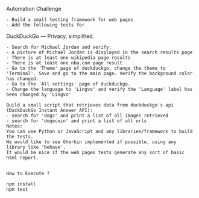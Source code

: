 Automation Challenge

    - Build a small testing framework for web pages
    - Add the following tests for

DuckDuckGo — Privacy, simplified.

    - Search for Michael Jordan and verify:
    - A picture of Michael Jordan is displayed in the search results page
    - There is at least one wikipedia page results
    - There is at least one nba.com page result
    - Go to the 'Theme' page of duckduckgo, change the theme to 'Terminal'. Save and go to the main page. Verify the background color has changed.
    - Go to the 'All settings' page of duckduckgo.
    - Change the language to 'Lingvo' and verify the 'Language' label has been changed by 'Lingvo'

    Build a small script that retrieves data from duckduckgo's api (DuckDuckGo Instant Answer API):
    - search for 'dogs' and print a list of all images retrieved
    - search for 'dogecoin' and print a list of all urls
    Notes:
    You can use Python or JavaScript and any libraries/framework to build the tests.
    We would like to see Gherkin implemented if possible, using any library like 'behave'.
    It would be nice if the web pages tests generate any sort of basic html report.


    How to Execute ? 

    npm install 
    npm test 